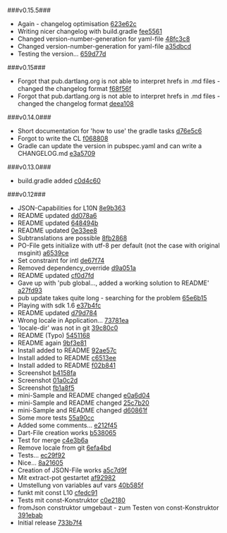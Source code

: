 ###v0.15.5###
* Again - changelog optimisation [623e62c](http://github.com/MikeMitterer/dart-l10n-gettext/commit/623e62ca98ea6c4cd13c726b45ae34c459f86948)
* Writing nicer changelog with build.gradle [fee5561](http://github.com/MikeMitterer/dart-l10n-gettext/commit/fee5561e7f36053c30a6cd880564c34be0c96ac1)
* Changed version-number-generation for yaml-file [48fc3c8](http://github.com/MikeMitterer/dart-l10n-gettext/commit/48fc3c8c9c4e3e0de86862e8267f2359d354a42e)
* Changed version-number-generation for yaml-file [a35dbcd](http://github.com/MikeMitterer/dart-l10n-gettext/commit/a35dbcd36528140f248774c298a3637d89c01d18)
* Testing the version... [659d77d](http://github.com/MikeMitterer/dart-l10n-gettext/commit/659d77d9c6a122a8b1b49635b94828b276d6492a)

###v0.15###
* Forgot that pub.dartlang.org is not able to interpret hrefs in .md files - changed the changelog format [f68f56f](http://github.com/MikeMitterer/dart-l10n-gettext/commit/f68f56f7ae0a4c742be1011438830f732292b555)
* Forgot that pub.dartlang.org is not able to interpret hrefs in .md files - changed the changelog format [deea108](http://github.com/MikeMitterer/dart-l10n-gettext/commit/deea10866b6d847253aad1752a5fe55203ccf027)

###v0.14.0###
* Short documentation for 'how to use' the gradle tasks [d76e5c6](http://github.com/MikeMitterer/dart-l10n-gettext/commit/d76e5c6756aee8c91bc9525f0b29f849fa422695)
* Forgot to write the CL [f068808](http://github.com/MikeMitterer/dart-l10n-gettext/commit/f0688086821ee062880df547809faf1c10c4cf23)
* Gradle can update the version in pubspec.yaml and can write a CHANGELOG.md [e3a5709](http://github.com/MikeMitterer/dart-l10n-gettext/commit/e3a5709cef1e170b1804e48f57458d5c8181672c)

###v0.13.0###
* build.gradle added [c0d4c60](http://github.com/MikeMitterer/dart-l10n-gettext/commit/c0d4c60360cd54fd767778582c8c04f5a06c41e8)

###v0.12###
* JSON-Capabilities for L10N [8e9b363](http://github.com/MikeMitterer/dart-l10n-gettext/commit/8e9b363e80cc72d2e0ca8e22f2c713b34c67b75c)
* README updated [dd078a6](http://github.com/MikeMitterer/dart-l10n-gettext/commit/dd078a6dfdf0c9bab42be17665975cadf031141c)
* README updated [648494b](http://github.com/MikeMitterer/dart-l10n-gettext/commit/648494b9ce926bd6eb2446c97a68f48c6832067d)
* README updated [0e33ee8](http://github.com/MikeMitterer/dart-l10n-gettext/commit/0e33ee80609725902c0a57e88710d51af422d076)
* Subtranslations are possible [8fb2868](http://github.com/MikeMitterer/dart-l10n-gettext/commit/8fb2868ae6ae4bf06a06005fac5fe440c5edaf55)
* PO-File gets initialize with utf-8 per default (not the case with original msginit) [a6539ce](http://github.com/MikeMitterer/dart-l10n-gettext/commit/a6539ceeaa4dae2b113e72de5287789199367f58)
* Set constraint for intl [de67f74](http://github.com/MikeMitterer/dart-l10n-gettext/commit/de67f7489079ed9d2fb0d25d2f891da7d72a07c3)
* Removed dependency_override [d9a051a](http://github.com/MikeMitterer/dart-l10n-gettext/commit/d9a051aa8a7232172430f3d96c3a012d480e542d)
* README updated [cf0d7fd](http://github.com/MikeMitterer/dart-l10n-gettext/commit/cf0d7fdd0b55459763e22665dd18daa1f1a7f5ef)
* Gave up with 'pub global..., added a working solution to README' [a27fd93](http://github.com/MikeMitterer/dart-l10n-gettext/commit/a27fd93149e605e41760eaeddde201fdd08dfde7)
* pub update takes quite long - searching for the problem [65e6b15](http://github.com/MikeMitterer/dart-l10n-gettext/commit/65e6b15f17d581aeb8e50044e9ba1ca54a98dede)
* Playing with sdk 1.6 [e37b4fc](http://github.com/MikeMitterer/dart-l10n-gettext/commit/e37b4fc639b0a4ef001e373190350c81a07b3e20)
* README updated [d79d784](http://github.com/MikeMitterer/dart-l10n-gettext/commit/d79d784f200adfeb3084d1038a2a592b2c32f330)
* Wrong locale in Application... [73781ea](http://github.com/MikeMitterer/dart-l10n-gettext/commit/73781ea5a66b84b180cd58a16a25b4f196c23bd6)
* 'locale-dir' was not in git [39c80c0](http://github.com/MikeMitterer/dart-l10n-gettext/commit/39c80c0f45eb0ea8df9b8b54f58fcd25ef7b0cc8)
* README (Typo) [5451168](http://github.com/MikeMitterer/dart-l10n-gettext/commit/54511681330e4f138100d1d844863e16ec168fca)
* README again [9bf3e81](http://github.com/MikeMitterer/dart-l10n-gettext/commit/9bf3e812eeae3e4dd35325e5640b9eea2412f341)
* Install added to README [92ae57c](http://github.com/MikeMitterer/dart-l10n-gettext/commit/92ae57c8c96fbd7c1b682ad01c8d57b911de07d4)
* Install added to README [c6513ee](http://github.com/MikeMitterer/dart-l10n-gettext/commit/c6513eee318f789669d1a33c3df57a2ea5cfdb34)
* Install added to README [f02b841](http://github.com/MikeMitterer/dart-l10n-gettext/commit/f02b841cd3ff3be6f24b3e6d4c82ace6fe4f4b25)
* Screenshot [b4158fa](http://github.com/MikeMitterer/dart-l10n-gettext/commit/b4158fa25577ea9dcded642755966feeb0fceb35)
* Screenshot [01a0c2d](http://github.com/MikeMitterer/dart-l10n-gettext/commit/01a0c2d7af92771f72688edc69acfb9862f9d3ea)
* Screenshot [fb1a8f5](http://github.com/MikeMitterer/dart-l10n-gettext/commit/fb1a8f595b1a9bd21e43c11f508b0e670531ed88)
* mini-Sample and README changed [e0a6d04](http://github.com/MikeMitterer/dart-l10n-gettext/commit/e0a6d0410b86820a24f0b244226ff7f9cac74595)
* mini-Sample and README changed [25c7b20](http://github.com/MikeMitterer/dart-l10n-gettext/commit/25c7b20fa6aab711fb539d9c937ad714f3c3346b)
* mini-Sample and README changed [d60861f](http://github.com/MikeMitterer/dart-l10n-gettext/commit/d60861f88d7a456eb7ee864214e727a1ed5a4ccf)
* Some more tests [55a90cc](http://github.com/MikeMitterer/dart-l10n-gettext/commit/55a90ccf834fa42dfae4381517f39098bb7324af)
* Added some comments... [e212f45](http://github.com/MikeMitterer/dart-l10n-gettext/commit/e212f452ca9d07e7786efc4d5ce45ffa9251377e)
* Dart-File creation works [b538065](http://github.com/MikeMitterer/dart-l10n-gettext/commit/b53806575d75ad557d3ca2056b7e91685caef428)
* Test for merge [c4e3b6a](http://github.com/MikeMitterer/dart-l10n-gettext/commit/c4e3b6a3370dff5ef128a3b013aa2e15689603fb)
* Remove locale from git [6efa4bd](http://github.com/MikeMitterer/dart-l10n-gettext/commit/6efa4bdb6cef830ee186e98f840946f346b50519)
* Tests... [ec29f92](http://github.com/MikeMitterer/dart-l10n-gettext/commit/ec29f92f433a7a2f1353cb92eee0bc9edb3edb95)
* Nice... [8a21605](http://github.com/MikeMitterer/dart-l10n-gettext/commit/8a21605e6e11ca5291fa52ec0088926825206965)
* Creation of JSON-File works [a5c7d9f](http://github.com/MikeMitterer/dart-l10n-gettext/commit/a5c7d9f90425f9ce3fb91452f9e23e3e595b9489)
* Mit extract-pot gestartet [af92982](http://github.com/MikeMitterer/dart-l10n-gettext/commit/af92982429a206c4cf9c3a4cf5c8a972fe1db6c6)
* Umstellung von variables auf vars [40b585f](http://github.com/MikeMitterer/dart-l10n-gettext/commit/40b585f6b61625ac2dfb80083d76b025d6ceaf9a)
* funkt mit const L10 [cfedc91](http://github.com/MikeMitterer/dart-l10n-gettext/commit/cfedc915c4092ea2bb51b0f51e9c985792b5edb2)
* Tests mit const-Konstruktor [c0e2180](http://github.com/MikeMitterer/dart-l10n-gettext/commit/c0e21808abda2da10da0d6f40215a76349806794)
* fromJson construktor umgebaut - zum Testen von const-Konstruktor [391ebab](http://github.com/MikeMitterer/dart-l10n-gettext/commit/391ebabe7f6f1183113b01f5b627a87ab0e88e0f)
* Initial release [733b7f4](http://github.com/MikeMitterer/dart-l10n-gettext/commit/733b7f49242f2e01fabc85af13ee42c8a16ae7d3)